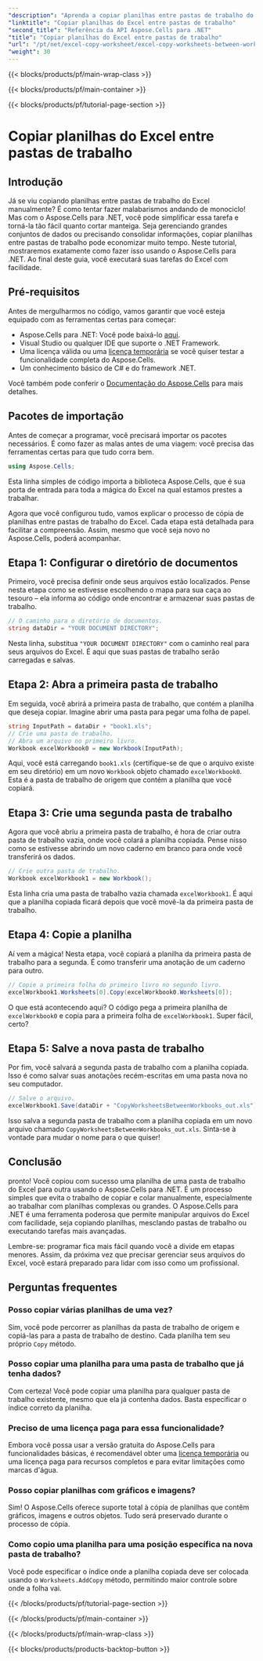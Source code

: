 ```yaml
---
"description": "Aprenda a copiar planilhas entre pastas de trabalho do Excel usando o Aspose.Cells para .NET. Um guia passo a passo com exemplos de código para otimizar o gerenciamento de planilhas."
"linktitle": "Copiar planilhas do Excel entre pastas de trabalho"
"second_title": "Referência da API Aspose.Cells para .NET"
"title": "Copiar planilhas do Excel entre pastas de trabalho"
"url": "/pt/net/excel-copy-worksheet/excel-copy-worksheets-between-workbooks/"
"weight": 30
---
```


{{< blocks/products/pf/main-wrap-class >}}

{{< blocks/products/pf/main-container >}}

{{< blocks/products/pf/tutorial-page-section >}}

# Copiar planilhas do Excel entre pastas de trabalho

## Introdução

Já se viu copiando planilhas entre pastas de trabalho do Excel manualmente? É como tentar fazer malabarismos andando de monociclo! Mas com o Aspose.Cells para .NET, você pode simplificar essa tarefa e torná-la tão fácil quanto cortar manteiga. Seja gerenciando grandes conjuntos de dados ou precisando consolidar informações, copiar planilhas entre pastas de trabalho pode economizar muito tempo. Neste tutorial, mostraremos exatamente como fazer isso usando o Aspose.Cells para .NET. Ao final deste guia, você executará suas tarefas do Excel com facilidade.

## Pré-requisitos

Antes de mergulharmos no código, vamos garantir que você esteja equipado com as ferramentas certas para começar:

- Aspose.Cells para .NET: Você pode baixá-lo [aqui](https://releases.aspose.com/cells/net/).
- Visual Studio ou qualquer IDE que suporte o .NET Framework.
- Uma licença válida ou uma [licença temporária](https://purchase.aspose.com/temporary-license/) se você quiser testar a funcionalidade completa do Aspose.Cells.
- Um conhecimento básico de C# e do framework .NET.

Você também pode conferir o [Documentação do Aspose.Cells](https://reference.aspose.com/cells/net/) para mais detalhes.

## Pacotes de importação

Antes de começar a programar, você precisará importar os pacotes necessários. É como fazer as malas antes de uma viagem: você precisa das ferramentas certas para que tudo corra bem.

```csharp
using Aspose.Cells;
```

Esta linha simples de código importa a biblioteca Aspose.Cells, que é sua porta de entrada para toda a mágica do Excel na qual estamos prestes a trabalhar.


Agora que você configurou tudo, vamos explicar o processo de cópia de planilhas entre pastas de trabalho do Excel. Cada etapa está detalhada para facilitar a compreensão. Assim, mesmo que você seja novo no Aspose.Cells, poderá acompanhar.

## Etapa 1: Configurar o diretório de documentos

Primeiro, você precisa definir onde seus arquivos estão localizados. Pense nesta etapa como se estivesse escolhendo o mapa para sua caça ao tesouro – ela informa ao código onde encontrar e armazenar suas pastas de trabalho.

```csharp
// O caminho para o diretório de documentos.
string dataDir = "YOUR DOCUMENT DIRECTORY";
```

Nesta linha, substitua `"YOUR DOCUMENT DIRECTORY"` com o caminho real para seus arquivos do Excel. É aqui que suas pastas de trabalho serão carregadas e salvas.

## Etapa 2: Abra a primeira pasta de trabalho

Em seguida, você abrirá a primeira pasta de trabalho, que contém a planilha que deseja copiar. Imagine abrir uma pasta para pegar uma folha de papel.

```csharp
string InputPath = dataDir + "book1.xls";
// Crie uma pasta de trabalho.
// Abra um arquivo no primeiro livro.
Workbook excelWorkbook0 = new Workbook(InputPath);
```

Aqui, você está carregando `book1.xls` (certifique-se de que o arquivo existe em seu diretório) em um novo `Workbook` objeto chamado `excelWorkbook0`. Esta é a pasta de trabalho de origem que contém a planilha que você copiará.

## Etapa 3: Crie uma segunda pasta de trabalho

Agora que você abriu a primeira pasta de trabalho, é hora de criar outra pasta de trabalho vazia, onde você colará a planilha copiada. Pense nisso como se estivesse abrindo um novo caderno em branco para onde você transferirá os dados.

```csharp
// Crie outra pasta de trabalho.
Workbook excelWorkbook1 = new Workbook();
```

Esta linha cria uma pasta de trabalho vazia chamada `excelWorkbook1`. É aqui que a planilha copiada ficará depois que você movê-la da primeira pasta de trabalho.

## Etapa 4: Copie a planilha

Aí vem a mágica! Nesta etapa, você copiará a planilha da primeira pasta de trabalho para a segunda. É como transferir uma anotação de um caderno para outro.

```csharp
// Copie a primeira folha do primeiro livro no segundo livro.
excelWorkbook1.Worksheets[0].Copy(excelWorkbook0.Worksheets[0]);
```

O que está acontecendo aqui? O código pega a primeira planilha de `excelWorkbook0` e copia para a primeira folha de `excelWorkbook1`. Super fácil, certo?

## Etapa 5: Salve a nova pasta de trabalho

Por fim, você salvará a segunda pasta de trabalho com a planilha copiada. Isso é como salvar suas anotações recém-escritas em uma pasta nova no seu computador.

```csharp
// Salve o arquivo.
excelWorkbook1.Save(dataDir + "CopyWorksheetsBetweenWorkbooks_out.xls");
```

Isso salva a segunda pasta de trabalho com a planilha copiada em um novo arquivo chamado `CopyWorksheetsBetweenWorkbooks_out.xls`. Sinta-se à vontade para mudar o nome para o que quiser!

## Conclusão

pronto! Você copiou com sucesso uma planilha de uma pasta de trabalho do Excel para outra usando o Aspose.Cells para .NET. É um processo simples que evita o trabalho de copiar e colar manualmente, especialmente ao trabalhar com planilhas complexas ou grandes. O Aspose.Cells para .NET é uma ferramenta poderosa que permite manipular arquivos do Excel com facilidade, seja copiando planilhas, mesclando pastas de trabalho ou executando tarefas mais avançadas.

Lembre-se: programar fica mais fácil quando você a divide em etapas menores. Assim, da próxima vez que precisar gerenciar seus arquivos do Excel, você estará preparado para lidar com isso como um profissional.

## Perguntas frequentes

### Posso copiar várias planilhas de uma vez?

Sim, você pode percorrer as planilhas da pasta de trabalho de origem e copiá-las para a pasta de trabalho de destino. Cada planilha tem seu próprio `Copy` método.

### Posso copiar uma planilha para uma pasta de trabalho que já tenha dados?

Com certeza! Você pode copiar uma planilha para qualquer pasta de trabalho existente, mesmo que ela já contenha dados. Basta especificar o índice correto da planilha.

### Preciso de uma licença paga para essa funcionalidade?

Embora você possa usar a versão gratuita do Aspose.Cells para funcionalidades básicas, é recomendável obter uma [licença temporária](https://purchase.aspose.com/temporary-license/) ou uma licença paga para recursos completos e para evitar limitações como marcas d'água.

### Posso copiar planilhas com gráficos e imagens?

Sim! O Aspose.Cells oferece suporte total à cópia de planilhas que contêm gráficos, imagens e outros objetos. Tudo será preservado durante o processo de cópia.

### Como copio uma planilha para uma posição específica na nova pasta de trabalho?

Você pode especificar o índice onde a planilha copiada deve ser colocada usando o `Worksheets.AddCopy` método, permitindo maior controle sobre onde a folha vai.

{{< /blocks/products/pf/tutorial-page-section >}}

{{< /blocks/products/pf/main-container >}}

{{< /blocks/products/pf/main-wrap-class >}}

{{< blocks/products/products-backtop-button >}}